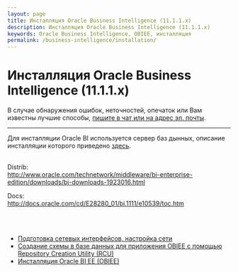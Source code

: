 ```yaml
---
layout: page
title: Инсталляция Oracle Business Intelligence (11.1.1.x)
description: Инсталляция Oracle Business Intelligence (11.1.1.x)
keywords: Oracle Business Intelligence, OBIEE, инсталляция
permalink: /business-intelligence/installation/
---
```


# Инсталляция Oracle Business Intelligence (11.1.1.x)

В случае обнаружения ошибок, неточностей, опечаток или Вам известны лучшие способы, <a href="/chat/">пишите в чат или на адрес эл. почты</a>.

<hr/>

Для инсталляции Oracle BI используется сервер баз дынных, описание инсталляции которого приведено <a href="/database/installation/single-instance/simple/linux/6.3/oracle/11.2/">здесь</a>.<br/><br/>

Distrib:<br/>
http://www.oracle.com/technetwork/middleware/bi-enterprise-edition/downloads/bi-downloads-1923016.html

Docs:<br/>
http://docs.oracle.com/cd/E28280_01/bi.1111/e10539/toc.htm

<br/><br/>

<ul>
    <li>
        <a href="/business-intelligence/installation/network-interfaces/">Подготовка сетевых интерфейсов, настройка сети</a>
    </li>
    <li>
        <a href="/business-intelligence/repository-creation-utility/">Создание схемы в базе данных для приложения OBIEE с помощью Repository Creation Utility (RCU)</a>
    </li>
    <li>
        <a href="/business-intelligence/oracle-bi-server-installation/">Инсталляция Oracle BI EE (OBIEE)</a>
    </li>
</ul>
